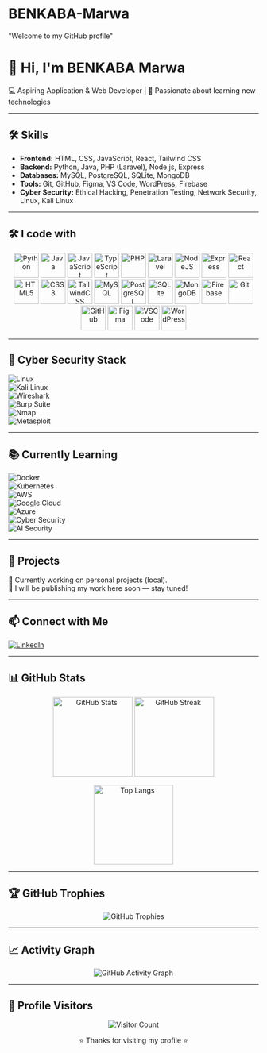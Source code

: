 # BENKABA-Marwa
"Welcome to my GitHub profile"

# 👋 Hi, I'm BENKABA Marwa

💻 Aspiring Application & Web Developer | 🚀 Passionate about learning new technologies  

---

## 🛠 Skills
- **Frontend:** HTML, CSS, JavaScript, React, Tailwind CSS  
- **Backend:** Python, Java, PHP (Laravel), Node.js, Express  
- **Databases:** MySQL, PostgreSQL, SQLite, MongoDB  
- **Tools:** Git, GitHub, Figma, VS Code, WordPress, Firebase
- **Cyber Security:** Ethical Hacking, Penetration Testing, Network Security, Linux, Kali Linux  
  

---

## 🛠️ I code with  

<p align="center">
  <img src="https://cdn.jsdelivr.net/gh/devicons/devicon/icons/python/python-original.svg" alt="Python" width="50"/>
  <img src="https://cdn.jsdelivr.net/gh/devicons/devicon/icons/java/java-original.svg" alt="Java" width="50"/>
  <img src="https://cdn.jsdelivr.net/gh/devicons/devicon/icons/javascript/javascript-original.svg" alt="JavaScript" width="50"/>
  <img src="https://cdn.jsdelivr.net/gh/devicons/devicon/icons/typescript/typescript-original.svg" alt="TypeScript" width="50"/>
  <img src="https://cdn.jsdelivr.net/gh/devicons/devicon/icons/php/php-original.svg" alt="PHP" width="50"/>
  <img src="https://cdn.jsdelivr.net/gh/devicons/devicon/icons/laravel/laravel-original.svg" alt="Laravel" width="50"/>
  <img src="https://cdn.jsdelivr.net/gh/devicons/devicon/icons/nodejs/nodejs-original.svg" alt="NodeJS" width="50"/>
  <img src="https://cdn.jsdelivr.net/gh/devicons/devicon/icons/express/express-original.svg" alt="Express" width="50"/>
  <img src="https://cdn.jsdelivr.net/gh/devicons/devicon/icons/react/react-original.svg" alt="React" width="50"/>
  <img src="https://cdn.jsdelivr.net/gh/devicons/devicon/icons/html5/html5-original.svg" alt="HTML5" width="50"/>
  <img src="https://cdn.jsdelivr.net/gh/devicons/devicon/icons/css3/css3-original.svg" alt="CSS3" width="50"/>
  <img src="https://cdn.jsdelivr.net/gh/devicons/devicon/icons/tailwindcss/tailwindcss-original.svg" alt="TailwindCSS" width="50"/>
  <img src="https://cdn.jsdelivr.net/gh/devicons/devicon/icons/mysql/mysql-original.svg" alt="MySQL" width="50"/>
  <img src="https://cdn.jsdelivr.net/gh/devicons/devicon/icons/postgresql/postgresql-original.svg" alt="PostgreSQL" width="50"/>
  <img src="https://cdn.jsdelivr.net/gh/devicons/devicon/icons/sqlite/sqlite-original.svg" alt="SQLite" width="50"/>
  <img src="https://cdn.jsdelivr.net/gh/devicons/devicon/icons/mongodb/mongodb-original.svg" alt="MongoDB" width="50"/>
  <img src="https://cdn.jsdelivr.net/gh/devicons/devicon/icons/firebase/firebase-plain.svg" alt="Firebase" width="50"/>
  <img src="https://cdn.jsdelivr.net/gh/devicons/devicon/icons/git/git-original.svg" alt="Git" width="50"/>
  <img src="https://cdn.jsdelivr.net/gh/devicons/devicon/icons/github/github-original.svg" alt="GitHub" width="50"/>
  <img src="https://cdn.jsdelivr.net/gh/devicons/devicon/icons/figma/figma-original.svg" alt="Figma" width="50"/>
  <img src="https://cdn.jsdelivr.net/gh/devicons/devicon/icons/vscode/vscode-original.svg" alt="VSCode" width="50"/>
  <img src="https://cdn.jsdelivr.net/gh/devicons/devicon/icons/wordpress/wordpress-original.svg" alt="WordPress" width="50"/>
</p>

---

## 🔐 Cyber Security Stack  

![Linux](https://img.shields.io/badge/Linux-FCC624?logo=linux&logoColor=000&style=for-the-badge)  
![Kali Linux](https://img.shields.io/badge/Kali_Linux-268BEE?logo=kalilinux&logoColor=fff&style=for-the-badge)  
![Wireshark](https://img.shields.io/badge/Wireshark-1679A7?logo=wireshark&logoColor=fff&style=for-the-badge)  
![Burp Suite](https://img.shields.io/badge/Burp%20Suite-FF6633?logo=burpsuite&logoColor=fff&style=for-the-badge)  
![Nmap](https://img.shields.io/badge/Nmap-004170?logo=nmap&logoColor=fff&style=for-the-badge)  
![Metasploit](https://img.shields.io/badge/Metasploit-2A6DB2?logo=metasploit&logoColor=fff&style=for-the-badge)  

---

## 📚 Currently Learning  

![Docker](https://img.shields.io/badge/Docker-2496ED?logo=docker&logoColor=fff&style=for-the-badge)  
![Kubernetes](https://img.shields.io/badge/Kubernetes-326CE5?logo=kubernetes&logoColor=fff&style=for-the-badge)  
![AWS](https://img.shields.io/badge/AWS-232F3E?logo=amazon-aws&logoColor=fff&style=for-the-badge)  
![Google Cloud](https://img.shields.io/badge/Google_Cloud-4285F4?logo=googlecloud&logoColor=fff&style=for-the-badge)  
![Azure](https://img.shields.io/badge/Azure-0078D4?logo=microsoftazure&logoColor=fff&style=for-the-badge)  
![Cyber Security](https://img.shields.io/badge/Cyber_Security-000000?logo=hackthebox&logoColor=fff&style=for-the-badge)  
![AI Security](https://img.shields.io/badge/AI%20Security-FF6F00?logo=openai&logoColor=fff&style=for-the-badge)  

---

## 📂 Projects
🚧 Currently working on personal projects (local).  
📌 I will be publishing my work here soon — stay tuned!  

---

## 📫 Connect with Me
[![LinkedIn](https://img.shields.io/badge/LinkedIn-0077B5?logo=linkedin&logoColor=fff&style=for-the-badge)](https://www.linkedin.com/in/marwa-benkaba-916090329/)  

---

## 📊 GitHub Stats  

<p align="center">
  <!-- General Stats -->
  <img src="https://github-readme-stats.vercel.app/api?username=BenkabaMarwa&show_icons=true&theme=tokyonight" alt="GitHub Stats" height="160"/>
  
  <!-- Streak Stats -->
  <img src="https://github-readme-streak-stats.herokuapp.com/?user=BenkabaMarwa&theme=tokyonight&hide_border=true" alt="GitHub Streak" height="160"/>
</p>

<p align="center">
  <!-- Top Languages -->
  <img src="https://github-readme-stats.vercel.app/api/top-langs/?username=BenkabaMarwa&layout=compact&theme=tokyonight" alt="Top Langs" height="160"/>
</p>

---

## 🏆 GitHub Trophies  
<p align="center">
  <img src="https://github-profile-trophy.vercel.app/?username=BenkabaMarwa&theme=tokyonight&row=1&column=7" alt="GitHub Trophies"/>
</p>

---

## 📈 Activity Graph  
<p align="center">
  <img src="https://github-readme-activity-graph.vercel.app/graph?username=BenkabaMarwa&theme=tokyo-night" alt="GitHub Activity Graph"/>
</p>

---

## 👀 Profile Visitors  
<p align="center">
  <img src="https://komarev.com/ghpvc/?username=BenkabaMarwa&style=for-the-badge&color=blue" alt="Visitor Count"/>
  <p align="center"> ⭐️ Thanks for visiting my profile ⭐️ </p>
</p>


